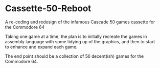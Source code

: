 # Cassette-50-Reboot
A re-coding and redesign of the infamous Cascade 50 games cassette for the Commodore 64

Taking one game at a time, the plan is to initially recreate the games in assembly language with some tidying up of the graphics, and then to start to enhance and expand each game.

The end point should be a collection of 50 decent(ish) games for the Commodore 64.

